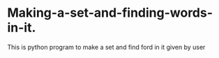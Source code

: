 # Making-a-set-and-finding-words-in-it.
This is python program to make a set and find ford in it given by user
